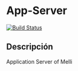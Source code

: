 # App-Server
[![Build Status](https://travis-ci.com/7552-2C-2018/App-Server.svg?branch=master)](https://travis-ci.com/7552-2C-2018/App-Server)
## Descripción
Application Server of Melli
